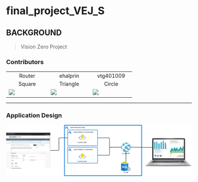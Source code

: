 # final_project_VEJ_S

## BACKGROUND

> Vision Zero Project

### Contributors
<table>
  <tr>
    <td align=center>Router</td>
    <td align=center>ehalprin</td>
    <td align=center>vtg401009</td>
  </tr>
  <tr>
    <td align=center>Square</td>
    <td align=center>Triangle</td>
    <td align=center>Circle</td>
  </tr>
  <tr>
    <td width=100>
      <a href="https://github.com/jcaraway-na">
        <img src="https://github.com/jcaraway-na.png?size=100">
      </a>
    </td>
    <td width=100>
      <a href="https://github.com/ehalprin">
        <img src="https://github.com/ehalprin.png?size=50">
      </a>
    </td>
    <td width=100>
      <a href="https://github.com/vtg401009">
        <img src="https://github.com/vtg401009.png?size=50">
      </a>
    </td>
  </tr>
</table>

---

### Application Design

<div>
  <img src="https://github.com/jcaraway-na/final_project_VEJ_S/blob/main/resources/images/app_layout.png?size=50">
</div>
